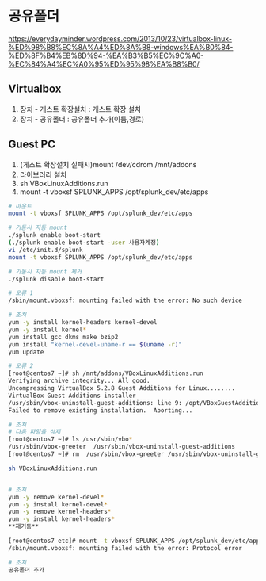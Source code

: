 # 공유폴더

<https://everydayminder.wordpress.com/2013/10/23/virtualbox-linux-%ED%98%B8%EC%8A%A4%ED%8A%B8-windows%EA%B0%84-%ED%8F%B4%EB%8D%94-%EA%B3%B5%EC%9C%A0-%EC%84%A4%EC%A0%95%ED%95%98%EA%B8%B0/>

## Virtualbox

1. 장치 - 게스트 확장설치 : 게스트 확장 설치
2. 장치 - 공유폴더 : 공유폴더 추가(이름,경로)

## Guest PC

1. (게스트 확장설치 실패시)mount /dev/cdrom /mnt/addons
2. 라이브러리 설치
3. sh VBoxLinuxAdditions.run
4. mount -t vboxsf SPLUNK_APPS /opt/splunk_dev/etc/apps

```bash
# 마운트
mount -t vboxsf SPLUNK_APPS /opt/splunk_dev/etc/apps
```

```bash
# 기동시 자동 mount
./splunk enable boot-start
(./splunk enable boot-start -user 사용자계정)
vi /etc/init.d/splunk
mount -t vboxsf SPLUNK_APPS /opt/splunk_dev/etc/apps

# 기동시 자동 mount 제거
./splunk disable boot-start
```

```bash
# 오류 1
/sbin/mount.vboxsf: mounting failed with the error: No such device

# 조치
yum -y install kernel-headers kernel-devel
yum -y install kernel*
yum install gcc dkms make bzip2
yum install "kernel-devel-uname-r == $(uname -r)"
yum update
```

```bash
# 오류 2
[root@centos7 ~]# sh /mnt/addons/VBoxLinuxAdditions.run
Verifying archive integrity... All good.
Uncompressing VirtualBox 5.2.8 Guest Additions for Linux........
VirtualBox Guest Additions installer
/usr/sbin/vbox-uninstall-guest-additions: line 9: /opt/VBoxGuestAdditions-5.2.2/uninstall.sh: 그런 파일이나 디렉터리가 없습니다
Failed to remove existing installation.  Aborting...

# 조치
# 다음 파일을 삭제
[root@centos7 ~]# ls /usr/sbin/vbo*
/usr/sbin/vbox-greeter  /usr/sbin/vbox-uninstall-guest-additions
[root@centos7 ~]# rm  /usr/sbin/vbox-greeter /usr/sbin/vbox-uninstall-guest-additions

sh VBoxLinuxAdditions.run
```

```bash

# 조치
yum -y remove kernel-devel*
yum -y install kernel-devel*
yum -y remove kernel-headers*
yum -y install kernel-headers*
**재기동**
```

```bash
[root@centos7 etc]# mount -t vboxsf SPLUNK_APPS /opt/splunk_dev/etc/apps
/sbin/mount.vboxsf: mounting failed with the error: Protocol error

# 조치
공유폴더 추가
```
